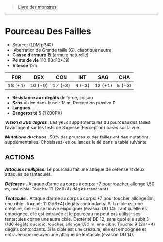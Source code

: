 ﻿> [Livre des monstres](tome_of_beasts.md)

---

# Pourceau Des Failles

- Source: (LDM p340)
-  Aberration de Grande taille (G), chaotique neutre
- **Classe d’armure** 15 (armure naturelle)
- **Points de vie** 110 (13d10+39)
- **Vitesse** 12m

|FOR|DEX|CON|INT|SAG|CHA|
|---|---|---|---|---|---|
|18 (+4)|10 (+0)|17 (+3)|4 (-3)|12 (+1)|5 (-3)|

- **Résistance aux dégâts** de force, poison
- **Sens** vision dans le noir 18 m, Perception passive 11
- **Langues** —
- **Dangerosité** 5 (1 800PX)

**_Vision à 360 degrés_** . Les yeux supplémentaires du pourceau des failles l’avantagent sur les tests de Sagesse (Perception) basés sur la vue.

**_Mutations du chaos_** . 50% des pourceaux des failles ont des mutations supplémentaires. Choisissez-les ou lancez le dé dans la table suivante.

## ACTIONS

**_Attaques multiples._** Le pourceau fait une attaque de défense et deux attaques de tentacules.

**_Défenses_** . Attaque d’arme au corps à corps: +7 pour toucher, allonge 1,50 m, une cible. Touché: 13 (2d8+4) dégâts tranchants.

**_Tentacule_** . Attaque d’arme au corps à corps: +7 pour toucher, allonge 3m, une cible. Touché: 11 (2d6+4) dégâts contondants. Si la cible est une créature, celle-ci se trouve empoignée (évasion DD 14). Tant qu’elle est empoignée, elle est entravée et le pourceau ne peut pas utiliser ses tentacules contre une autre cible.
Dextérité DD 12, sans quoi elle subit 3 (1d6 dégâts d’acide).
toucher, allonge 1,50 m, une cible. Touché: 9 (2d4+4) dégâts contondants. Si la cible est une créature, elle est empoignée et entravée comme avec une attaque de tentacule (évasion DD 14).

